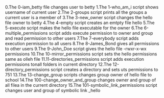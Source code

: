 0.The 0-iam_betty file changes user to betty
1.The 1-who_am_i script shows username of current user
2.The 2-groups script prints all the groups a current user is a member of
3.The 3-new_owner script changes the hello file owner to betty
4.The 4-empty script creates an emtpty file hello
5.The 5-execute script makes the hello file executable for the owner
6.The 6-multiple_permissions script adds execute permission to owner and group and read permission to other users
7.The 7-everybody script adds execution permission to all users
8.The 8-James_Bond gives all permissions to other users
9.The 9-John_Doe script gives the hello file -rwxr-x-wx permissions
10.The 10-mirror_permissions script sets the hello permissions same as olleh file
11.11-directories_permissions script adds execution permissions tonall folders in current directory
12.The 12-directory_permissions script creates a directory and sets uts permissions to 751
13.The 13-change_group scripts changes group owner of hello file to school
14.The 100-change_owner_and_group changes owner and group of all filea in the current directory
15.The 101-symbolic_link_permissions script changes user and group of symbolic link _hello